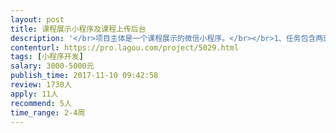 ```yaml
---                
layout: post       
title: 课程展示小程序及课程上传后台           
description: '</br>项目主体是一个课程展示的微信小程序。</br></br>1、任务包含两部分。</br>一部分是课程展示的小程序，主要有课程、项目（课程组合）和我的收藏，共有10个页面，涉及微信登录、展示课程内容（不用管课程的格式，课程由第三方的软件生成的响应式框架HTML5包）、支付。</br>另一部分是课程上传，主要是上传课程以及看用户数据和课程数据。</br></br>2、技术要求</br>我方提供UI设计图和接口，联调验收。</br>具备小程序开发经验；</br>管理后台建议使用vue框架，但不限制；</br>技术熟练，一次性联调通过率高</br></br>3、时间要求</br>2周最佳，不超过3周</br>'     
contenturl: https://pro.lagou.com/project/5029.html      
tags: [小程序开发]            
salary: 3000-5000元          
publish_time: 2017-11-10 09:42:58         
review: 1730人                   
apply: 11人                   
recommend: 5人                   
time_range: 2-4周              
---                 
```

